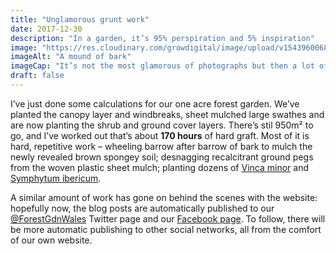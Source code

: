 ```yaml
---
title: "Unglamorous grunt work"
date: 2017-12-30
description: "In a garden, it’s 95% perspiration and 5% inspiration"
image: "https://res.cloudinary.com/growdigital/image/upload/v1543960068/bark-38665529034.jpg"
imageAlt: "A mound of bark"
imageCap: "It’s not the most glamorous of photographs but then a lot of gardening is about the grunt work"
draft: false
---
```


I’ve just done some calculations for our one acre forest garden. We’ve planted the canopy layer and windbreaks, sheet mulched large swathes and are now planting the shrub and ground cover layers. There’s stil 950m² to go, and I’ve worked out that‘s about **170 hours** of hard graft. Most of it is hard, repetitive work – wheeling barrow after barrow of bark to mulch the newly revealed brown spongey soil; desnagging recalcitrant ground pegs from the woven plastic sheet mulch; planting dozens of [Vinca minor](http://www.pfaf.org/user/plant.aspx?latinname=Vinca+minor) and [Symphytum ibericum](https://www.rhs.org.uk/plants/details?plantid=1894).

A similar amount of work has gone on behind the scenes with the website: hopefully now, the blog posts are automatically published to our [@ForestGdnWales](https://twitter.com/forestgdnwales) Twitter page and our [Facebook page](https://www.facebook.com/forestgardenwales/). To follow, there will be more automatic publishing to other social networks, all from the comfort of our own website.
